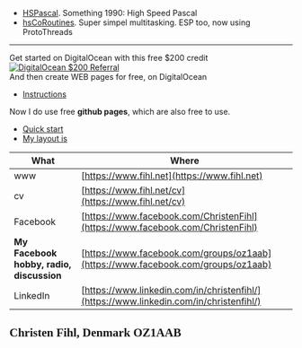 
- [HSPascal](/HSPascal/). Something 1990: High Speed Pascal
- [hsCoRoutines](/hsCoRoutines/). Super simpel multitasking. ESP too, now using ProtoThreads  


---

Get started on DigitalOcean with this free $200 credit [![DigitalOcean $200 Referral](https://web-platforms.sfo2.cdn.digitaloceanspaces.com/WWW/Badge%202.svg)](https://www.digitalocean.com/?refcode=a01c93af1655&utm_campaign=Referral_Invite&utm_medium=Referral_Program&utm_source=badge)  
And then create WEB pages for free, on DigitalOcean
- [Instructions](/DigitalOcean/)  

Now I do use free **github pages**, which are also free to use.
- [Quick start](https://docs.github.com/en/pages/quickstart)  
- [My layout is](https://github.com/Fihl/fihl.github.io/blob/main/_config.yml)  

|What|Where|
|-----|---------------|
| www | [https://www.fihl.net](https://www.fihl.net)|
| cv |  [https://www.fihl.net/cv](https://www.fihl.net/cv)|
| Facebook |  [https://www.facebook.com/ChristenFihl](https://www.facebook.com/ChristenFihl)|
| **My Facebook hobby, radio, discussion** |  [https://www.facebook.com/groups/oz1aab](https://www.facebook.com/groups/oz1aab)|
| LinkedIn |  [https://www.linkedin.com/in/christenfihl/](https://www.linkedin.com/in/christenfihl/)|

## <font face="Monotype Corsiva">Christen Fihl, Denmark  OZ1AAB</font>
